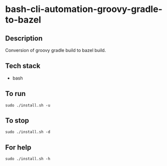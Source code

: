# bash-cli-automation-groovy-gradle-to-bazel

## Description
Conversion of groovy gradle build
to bazel build.

## Tech stack
- bash

## To run
`sudo ./install.sh -u`

## To stop
`sudo ./install.sh -d`

## For help
`sudo ./install.sh -h`
